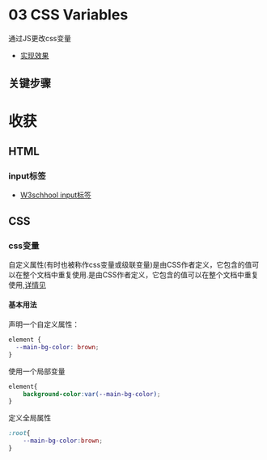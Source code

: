 # 03 CSS Variables
通过JS更改css变量
- [实现效果]()

## 关键步骤


# 收获

## HTML
### input标签
- [W3schhool input标签](https://www.w3school.com.cn/html5/tag_input.asp)
## CSS
### css变量
自定义属性(有时也被称作css变量或级联变量)是由CSS作者定义，它包含的值可以在整个文档中重复使用.是由CSS作者定义，它包含的值可以在整个文档中重复使用,[详情见](https://developer.mozilla.org/zh-CN/docs/Web/CSS/Using_CSS_custom_properties)

#### 基本用法
声明一个自定义属性：
```css
element {
  --main-bg-color: brown;
}
```
使用一个局部变量
```css
element{
    background-color:var(--main-bg-color);
}
```
定义全局属性
```css
:root{
    --main-bg-color:brown;
}
```



